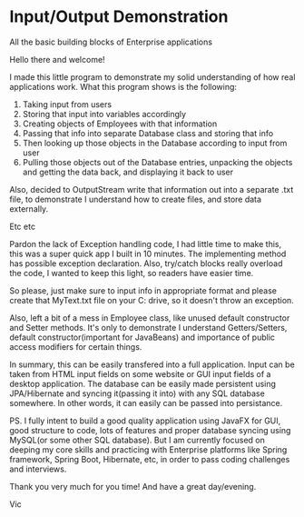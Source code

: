 # Input/Output Demonstration

All the basic building blocks of Enterprise applications

Hello there and welcome! 

I made this little program to demonstrate my solid understanding of how real applications work. What this program shows is the following:

1. Taking input from users
2. Storing that input into variables accordingly
3. Creating objects of Employees with that information
4. Passing that info into separate Database class and storing that info
5. Then looking up those objects in the Database according to input from user
6. Pulling those objects out of the Database entries, unpacking the objects and getting the data back, and displaying it back to user

Also, decided to OutputStream write that information out into a separate .txt file, to demonstrate I understand how to create files, and store data externally.

Etc etc

Pardon the lack of Exception handling code, I had little time to make this, this was a super quick app I built in 10 minutes. The implementing method has possible exception declaration. Also, try/catch blocks really overload the code, I wanted to keep this light, so readers have easier time. 

So please, just make sure to input info in appropriate format and please create that MyText.txt file on your C: drive, so it doesn't throw an exception.

Also, left a bit of a mess in Employee class, like unused default constructor and Setter methods. It's only to demonstrate I understand Getters/Setters, default constructor(important for JavaBeans) and importance of public access modifiers for certain things.

In summary, this can be easily transfered into a full application. Input can be taken from HTML input fields on some website or GUI input fields of a desktop application. The database can be easily made persistent using JPA/Hibernate and syncing it(passing it into) with any SQL database somewhere. In other words, it can easily can be passed into persistance.

PS. I fully intent to build a good quality application using JavaFX for GUI, good structure to code, lots of features and proper database syncing using MySQL(or some other SQL database). But I am currently focused on deeping my core skills and practicing with Enterprise platforms like Spring framework, Spring Boot, Hibernate, etc, in order to pass coding challenges and interviews.

Thank you very much for you time! And have a great day/evening.

Vic
